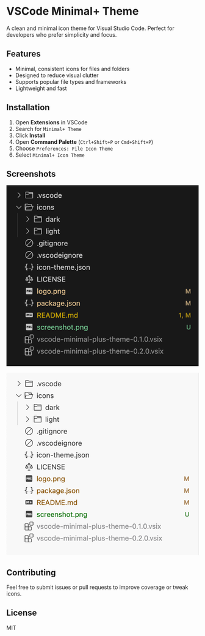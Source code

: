 # VSCode Minimal+ Theme

A clean and minimal icon theme for Visual Studio Code. Perfect for developers who prefer simplicity and focus.

## Features

- Minimal, consistent icons for files and folders  
- Designed to reduce visual clutter  
- Supports popular file types and frameworks  
- Lightweight and fast

## Installation

1. Open **Extensions** in VSCode
2. Search for `Minimal+ Theme`
3. Click **Install**
4. Open **Command Palette** (`Ctrl+Shift+P` or `Cmd+Shift+P`)
5. Choose `Preferences: File Icon Theme`
6. Select `Minimal+ Icon Theme`

## Screenshots

![Screenshot 1](screenshot-1.png)

![Screenshot 2](screenshot-2.png)

## Contributing

Feel free to submit issues or pull requests to improve coverage or tweak icons.

## License

MIT
